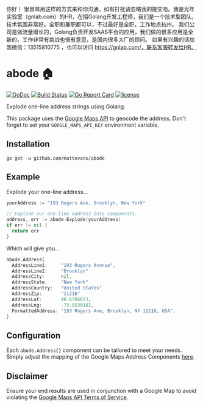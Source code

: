 你好！
很冒昧用这样的方式来和你沟通，如有打扰请忽略我的提交哈。我是光年实验室（gnlab.com）的HR，在招Golang开发工程师，我们是一个技术型团队，技术氛围非常好。全职和兼职都可以，不过最好是全职，工作地点杭州。
我们公司是做流量增长的，Golang负责开发SAAS平台的应用，我们做的很多应用是全新的，工作非常有挑战也很有意思，是国内很多大厂的顾问。
如果有兴趣的话加我微信：13515810775  ，也可以访问 https://gnlab.com/，联系客服转发给HR。
# abode 🏠 

[![GoDoc](https://godoc.org/github.com/mattevans/abode?status.svg)](https://godoc.org/github.com/mattevans/abode)
[![Build Status](https://travis-ci.org/mattevans/abode.svg?branch=master)](https://travis-ci.org/mattevans/abode)
[![Go Report Card](https://goreportcard.com/badge/github.com/mattevans/abode)](https://goreportcard.com/report/github.com/mattevans/abode)
[![license](https://img.shields.io/github/license/mashape/apistatus.svg)](https://github.com/mattevans/abode/blob/master/LICENSE)

Explode one-line address strings using Golang. 

This package uses the [Google Maps API](https://console.developers.google.com/apis/credentials) to geocode the address. Don't forget to set your `GOOGLE_MAPS_API_KEY` environment variable.

Installation
-----------------

`go get -u github.com/mattevans/abode`

Example
-------------

Explode your one-line address...

```go
yourAddress := "193 Rogers Ave, Brooklyn, New York"

// Explode our one-line address into components.
address, err := abode.Explode(yourAddress)
if err != nil {
  return err
}
```

Which will give you...

```go
abode.Address{
  AddressLine1:     "193 Rogers Avenue",
  AddressLine2:     "Brooklyn"
  AddressCity:      nil,
  AddressState:     "New York"
  AddressCountry:   "United States"
  AddressZip:       "11216"
  AddressLat:       40.6706073,
  AddressLng:       -73.9530182,
  FormattedAddress: "193 Rogers Ave, Brooklyn, NY 11216, USA",
}
```

Configuration
-------------

Each `abode.Address{}` component can be tailored to meet your needs. Simply adjust the mapping of the Google Maps Address Components [here](https://github.com/mattevans/abode/blob/master/component.go#L31).


Disclaimer
-------------

Ensure your end results are used in conjunction with a Google Map to avoid violating the [Google Maps API Terms of Service](https://developers.google.com/maps/documentation/geocoding/policies).
